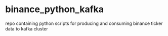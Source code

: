 # binance_python_kafka
repo containing python scripts for producing and consuming binance ticker data to kafka cluster

